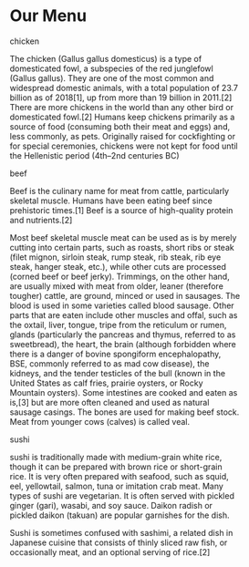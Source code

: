 <!DOCTYPE html>
<html>
  <head>
    <meta charset="utf-8">
    <meta name="viewport" content="width=devive-width,initial-scale=1">
    <title>Our Menu</title>
    <style>
      *{
  box-sizing: border-box;
  
}

.main{
  font-family: Arial;
  font-size: 250%;
  text-align: center;

}

.box{
  width: 33.33%;
  float: left;
  margin: auto;
  border: 1px solid;
  margin: 2px;
}

p{
  font-family: sans-serif;
  padding: 5px;
}
</style>
   </head>
  <body>
    <h1 class="main">Our Menu</h1>
    <div class="outer">
      <div class="box">
        <p class="heading">chicken</p>
        <p class="para">The chicken (Gallus gallus domesticus) is a type of domesticated fowl, a subspecies of the red junglefowl (Gallus gallus). They are one of the most common and widespread domestic animals, with a total population of 23.7 billion as of 2018[1], up from more than 19 billion in 2011.[2] There are more chickens in the world than any other bird or domesticated fowl.[2] Humans keep chickens primarily as a source of food (consuming both their meat and eggs) and, less commonly, as pets. Originally raised for cockfighting or for special ceremonies, chickens were not kept for food until the Hellenistic period (4th–2nd centuries BC)</p>
      </div>
      <div class="box">
        <p class="heading">beef</p>
        <p class="para">Beef is the culinary name for meat from cattle, particularly skeletal muscle. Humans have been eating beef since prehistoric times.[1] Beef is a source of high-quality protein and nutrients.[2]

Most beef skeletal muscle meat can be used as is by merely cutting into certain parts, such as roasts, short ribs or steak (filet mignon, sirloin steak, rump steak, rib steak, rib eye steak, hanger steak, etc.), while other cuts are processed (corned beef or beef jerky). Trimmings, on the other hand, are usually mixed with meat from older, leaner (therefore tougher) cattle, are ground, minced or used in sausages. The blood is used in some varieties called blood sausage. Other parts that are eaten include other muscles and offal, such as the oxtail, liver, tongue, tripe from the reticulum or rumen, glands (particularly the pancreas and thymus, referred to as sweetbread), the heart, the brain (although forbidden where there is a danger of bovine spongiform encephalopathy, BSE, commonly referred to as mad cow disease), the kidneys, and the tender testicles of the bull (known in the United States as calf fries, prairie oysters, or Rocky Mountain oysters). Some intestines are cooked and eaten as is,[3] but are more often cleaned and used as natural sausage casings. The bones are used for making beef stock. Meat from younger cows (calves) is called veal.</p>
      </div>
      <div class="box">
        <p class="heading">sushi</p>
        <p class="para">sushi is traditionally made with medium-grain white rice, though it can be prepared with brown rice or short-grain rice. It is very often prepared with seafood, such as squid, eel, yellowtail, salmon, tuna or imitation crab meat. Many types of sushi are vegetarian. It is often served with pickled ginger (gari), wasabi, and soy sauce. Daikon radish or pickled daikon (takuan) are popular garnishes for the dish.

Sushi is sometimes confused with sashimi, a related dish in Japanese cuisine that consists of thinly sliced raw fish, or occasionally meat, and an optional serving of rice.[2]</p>
      </div>
    </div>  
  </body>
</html>   
